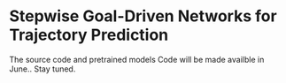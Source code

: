 # Stepwise Goal-Driven Networks for Trajectory Prediction

The source code and pretrained models Code will be made availble in June.. Stay tuned.
